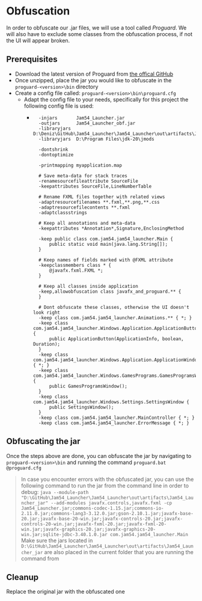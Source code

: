 # Obfuscation
In order to obfuscate our .jar files, we will use a tool called *Proguard*. We will also have to exclude some classes from the obfuscation process, if not the UI will appear broken.

## Prerequisites
- Download the latest version of Proguard from [the offical GitHub](https://github.com/Guardsquare/proguard/releases/latest)
- Once unzipped, place the jar you would like to obfuscate in the `proguard-<version>\bin` directory
- Create a config file called: `proguard-<version>\bin\proguard.cfg`
  - Adapt the config file to your needs, specifically for this project the following config file is used:
    - ```
        -injars       Jam54_Launcher.jar
        -outjars      Jam54_Launcher_obf.jar
        -libraryjars  D:\Deniz\GitHub\Jam54_Launcher\Jam54_Launcher\out\artifacts\Jam54_Launcher_jar
        -libraryjars  D:\Program Files\jdk-20\jmods

        -dontshrink
        -dontoptimize

        -printmapping myapplication.map

        # Save meta-data for stack traces
        -renamesourcefileattribute SourceFile
        -keepattributes SourceFile,LineNumberTable

        # Rename FXML files together with related views
        -adaptresourcefilenames **.fxml,**.png,**.css
        -adaptresourcefilecontents **.fxml
        -adaptclassstrings

        # Keep all annotations and meta-data
        -keepattributes *Annotation*,Signature,EnclosingMethod

        -keep public class com.jam54.jam54_launcher.Main {
            public static void main(java.lang.String[]);
        }

        # Keep names of fields marked with @FXML attribute
        -keepclassmembers class * {
            @javafx.fxml.FXML *;
        }

        # Keep all classes inside application
        -keep,allowobfuscation class javafx_and_proguard.** {
        }

        # Dont obfuscate these classes, otherwise the UI doesn't look right
        -keep class com.jam54.jam54_launcher.Animations.** { *; }
        -keep class com.jam54.jam54_launcher.Windows.Application.ApplicationButton { 
            public ApplicationButton(ApplicationInfo, boolean, Duration);
        }
        -keep class com.jam54.jam54_launcher.Windows.Application.ApplicationWindow { *; }
        -keep class com.jam54.jam54_launcher.Windows.GamesPrograms.GamesProgramsWindow { 
            public GamesProgramsWindow();
        }
        -keep class com.jam54.jam54_launcher.Windows.Settings.SettingsWindow { 
            public SettingsWindow();
        }
        -keep class com.jam54.jam54_launcher.MainController { *; }
        -keep class com.jam54.jam54_launcher.ErrorMessage { *; }
      ``` 

## Obfuscating the jar
Once the steps above are done, you can obfuscate the jar by navigating to `proguard-<version>\bin` and running the command `proguard.bat @proguard.cfg` 

> In case you encounter errors with the obfuscated jar, you can use the following command to run the jar from the command line in order to debug: `java --module-path "D:\GitHub\Jam54_Launcher\Jam54_Launcher\out\artifacts\Jam54_Launcher_jar" --add-modules javafx.controls,javafx.fxml -cp Jam54_Launcher.jar;commons-codec-1.15.jar;commons-io-2.11.0.jar;commons-lang3-3.12.0.jar;gson-2.10.1.jar;javafx-base-20.jar;javafx-base-20-win.jar;javafx-controls-20.jar;javafx-controls-20-win.jar;javafx-fxml-20.jar;javafx-fxml-20-win.jar;javafx-graphics-20.jar;javafx-graphics-20-win.jar;sqlite-jdbc-3.40.1.0.jar com.jam54.jam54_launcher.Main`  
> Make sure the jars located in `D:\GitHub\Jam54_Launcher\Jam54_Launcher\out\artifacts\Jam54_Launcher_jar` are also placed in the current folder that you are running the command from

## Cleanup
Replace the original jar with the obfuscated one
